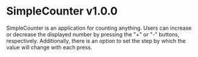 # SimpleCounter v1.0.0
SimpleCounter is an application for counting anything. Users can increase or decrease the displayed number by pressing the "+" or "-" buttons, respectively. Additionally, there is an option to set the step by which the value will change with each press.
